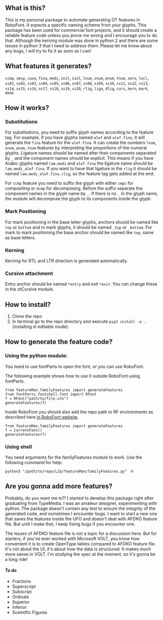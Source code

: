 ## What is this?
This is my personal package to automate generating OT features in RoboFont. It expects a specific naming scheme from your glyphs. This package has been used for commercial font projects, and it should create a reliable feature code unless you prove me wrong and I encourage you to do that. Although the kerning module was done in python 2 and there are some issues in python 3 that I need to address them. Please let me know about any bugs, I will try to fix it as soon as I can! 

## What features it generates?
`ccmp`, `smcp`, `case`, `fina`, `medi`, `init`, `isol`, `lnum`, `onum`, `pnum`, `tnum`, `zero`, `locl`, `ss01`, `ss02`, `ss03`, `ss04`, `ss05`, `ss06`, `ss07`, `ss08`, `ss09`, `ss10`, `ss11`, `ss12`, `ss13`, `ss14`, `ss15`, `ss16`, `ss17`, `ss18`, `ss19`, `ss20`, `rlig`, `liga`, `dlig`, `curs`, `kern`, `mark`, `mkmk`

## How it works?
### Substitutions
For substitutions, you need to suffix glyph names according to the feature tag. For example, if you have glyphs named `alef` and `alef.fina`, it will generate the `fina` feature for the `alef.fina`. It can create the numbers `lnum`, `onum`, `pnum`, `tnum` features by interpreting the proportions of the numeral glyphs. Ligature names should be named after their components separated by `_` and the component names should be explicit. This means if you have Arabic glyphs named `lam.medi` and `alef.fina` the ligature name should be `lam.medi_alef.fina`. If you want to have that ligature in the `rlig` it should be named `lam.medi_alef.fina.rlig`, so the feature tag gets added at the end.

For `ccmp` feature you need to suffix the glyph with either `cmps` for compositing or `dcmp` for decomposing. Before the suffix separate the component names in the glyph name by `_`. If there is no `_` in the glyph name, the module will decompose the glyph to its components inside the glyph.

### Mark Positioning
For mark positioning in the base letter glyphs, anchors should be named like `top` or `bottom` and in mark glyphs, it should be named `_top` or `_bottom`. For mark to mark positioning the base anchor should be named like `top`, same as base letters.

### Kerning
Kerning for RTL and LTR direction is generated automatically.

### Cursive attachment
Entry anchor should be named `*entry` and exit `*exit`. You can change these in the otCursive module.

## How to install?
1. Clone the repo
2. In terminal go to the repo directory and execute ```pip3 install -e .``` (installing in editable mode).

## How to generate the feature code?
### Using the python module:
You need to use fontParts to open the font, or you can use RoboFont. 

The following example shows how to use it outside RoboFont using fontParts.
```
from featureMan.familyFeatures import generateFeatures
from fontParts.fontshell.font import RFont
f = RFont("path/to/file.ufo")
generateFeatures(f)
```

Inside RoboFont you should also add the repo path to RF environments as described here [in RoboFont website](https://doc.robofont.com/documentation/building-tools/python/external-modules/).

```
from featureMan.familyFeatures import generateFeatures
f = CurrentFont()
generateFeatures(f)
```

### Using shell
You need arguments for the familyFeatures module to work. Use the following command for help:

```python3 "/path/to/repo/Lib/featureMan/familyFeatures.py" -h```


## Are you gonna add more features?
Probably, do you want me to?! I started to develop this package right after graduating from TypeMedia. I was an amateur designer, experimenting with python. The package doesn't contain any test to ensure the integrity of the generated code, and sometimes I encounter bugs. I want to start a new one that saves the features inside the UFO and doesn't deal with AFDKO feature file. But until I make that, I keep fixing bugs if you encounter one.

The issues of AFDKO feature file is not a topic for a discussion here. But for starters, if you've ever worked with Microsoft VOLT, you know how convenient it is to create OpenType tables compared to AFDKO feature file. It's not about the UI, it's about how the data is structured. It makes much more sense in VOLT. I'm studying the spec at the moment, so it's gonna be a long ride!

#### To do
* Fractions
* Superscript
* Subscript
* Ordinals
* Superior
* Inferior
* Sceintific Figures